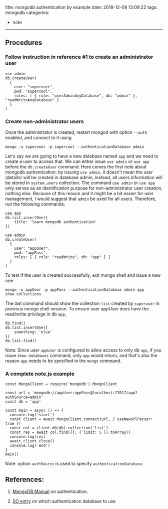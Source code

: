 title: mongodb authentication by example
date: 2018-12-09 13:09:22
tags: mongodb
categories:
- note
---

## Procedures
### Follow instruction in reference #1 to create an administrator user

```
use admin
db.createUser(
  {
    user: "superuser",
    pwd: "supercool",
    roles: [ { role: "userAdminAnyDatabase", db: "admin" }, "readWriteAnyDatabase" ]
  }
)
```

### Create non-administrator users
Once the administrator is created, restart mongod with option `--auth` enabled, and connect to it using 
```
mongo -u superuser -p supercool --authenticationDatabase admin
```

Let's say we are going to have a new database named `app` and we need to create a user to access that. We can either issue `use admin` or `use app` before the `db.createUser` command. Here comes the first note about mongodb authentication: by issuing `use admin`, it doesn't mean the user (details) will be created in database admin, instead, all users information will be stored in `system.users` collection. The command `use admin` or `use app` only serves as an identification purpose for non-administrator user creation, nothing else. Because of this reason and it might be a bit easier for user management, I would suggest that `admin` be used for all users. Therefore, run the following commands:
```
use app
db.list.insertOne({
    title: 'learn mongodb authentication'
})

use admin
db.createUser(
  {
    user: "appUser",
    pwd: "appPass",
    roles: [ { role: "readWrite", db: "app" } ]
  }
)

```

To test if the user is created successfully, exit mongo shell and issue a new one
```
mongo -u appUser -p appPass --authenticationDatabase admin app
show collections
```
The last command should show the collection `list` created by `superuser` in previous mongo shell session. To ensure user appUser does have the read/write privilege in db `app`,
```
db.find()
db.list.insertOne({
    something: 'else'
})
db.list.find()
```
Note: Since user `appUser` is configured to allow access to only db `app`, if you issue `show databases` command, only `app` would return, and that's also the reason `app` needs to be specified in the `mongo` command.


### A complete note.js example
```
const MongoClient = require('mongodb').MongoClient

const url = 'mongodb://appUser:appPass@localhost:27017/app?authSource=admin'
const db = 'app'

const main = async () => {
  console.log('start')
  const client = await MongoClient.connect(url, { useNewUrlParser: true })
  const col = client.db(db).collection('list')
  const res = await col.find({}, { limit: 5 }).toArray()
  console.log(res)
  await client.close()
  console.log('end')
}
main()

```
Note: option `authSource` is used to specify `authenticationDatabase`.

## References:
1. [MongoDB Manual](https://docs.mongodb.com/manual/tutorial/enable-authentication/) on authentication.

2. [SO entry](https://stackoverflow.com/questions/49445201/mongodb-should-i-put-users-in-admin-db-or-local-db) on which authentication database to use